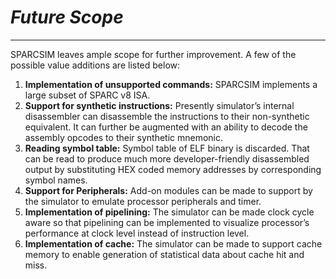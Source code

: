 # _Future Scope_ #

---


SPARCSIM leaves ample scope for further improvement. A few of
the possible value additions are listed below:

  1. **Implementation of unsupported commands:** SPARCSIM implements a large subset of SPARC v8 ISA.
  1. **Support for synthetic instructions:** Presently simulator’s internal disassembler can disassemble the instructions to their non-synthetic equivalent. It can further be augmented with an ability to decode the assembly opcodes to their synthetic mnemonic.
  1. **Reading symbol table:** Symbol table of ELF binary is discarded. That can be read to produce much more developer-friendly disassembled output by substituting HEX coded memory addresses by corresponding symbol names.
  1. **Support for Peripherals:** Add-on modules can be made to support by the simulator to emulate processor peripherals and timer.
  1. **Implementation of pipelining:** The simulator can be made clock cycle aware so that pipelining can be implemented to visualize processor’s performance at clock level instead of instruction level.
  1. **Implementation of cache:** The simulator can be made to support cache memory to enable generation of statistical data about cache hit and miss.